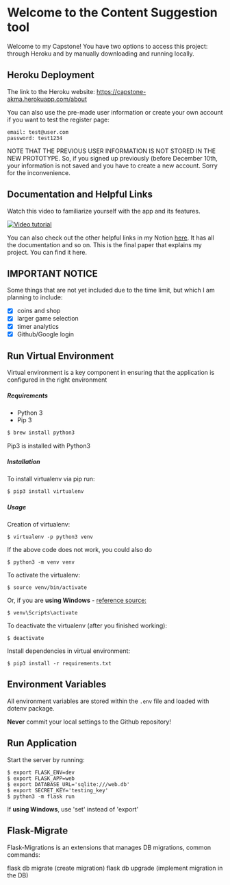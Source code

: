 # Welcome to the Content Suggestion tool

Welcome to my Capstone! You have two options to access this project: through Heroku and by manually downloading and running locally. 

## Heroku Deployment

The link to the Heroku website: https://capstone-akma.herokuapp.com/about 

You can also use the pre-made user information or create your own account if you want to test the register page:

```{python}
email: test@user.com
password: test1234
```

NOTE THAT THE PREVIOUS USER INFORMATION IS NOT STORED IN THE NEW PROTOTYPE. So, if you signed up previously (before December 10th, your information is not saved and you have to create a new account. Sorry for the inconvenience. 

## Documentation and Helpful Links

Watch this video to familiarize yourself with the app and its features.

[![Video tutorial](https://res.cloudinary.com/marcomontalbano/image/upload/v1639153288/video_to_markdown/images/google-drive--1xpgPpe7_YenO-bV89TyrH1irMNF0Gu06-c05b58ac6eb4c4700831b2b3070cd403.jpg)](https://drive.google.com/file/d/1xpgPpe7_YenO-bV89TyrH1irMNF0Gu06/view?usp=sharing "Video tutorial")

You can also check out the other helpful links in my Notion [here](https://akmarzhan.notion.site/Capstone-5d82dfda87854d789d97c13e08cb5f9e). It has all the documentation and so on. This is the final paper that explains my project. You can find it here.

## IMPORTANT NOTICE

Some things that are not yet included due to the time limit, but which I am planning to include:

- [x] coins and shop
- [x] larger game selection 
- [x] timer analytics
- [x] Github/Google login

## Run Virtual Environment

Virtual environment is a key component in ensuring that the application is configured in the right environment

##### Requirements
* Python 3
* Pip 3

```bash
$ brew install python3
```

Pip3 is installed with Python3

##### Installation
To install virtualenv via pip run:
```bash
$ pip3 install virtualenv
```

##### Usage
Creation of virtualenv:

    $ virtualenv -p python3 venv

If the above code does not work, you could also do

    $ python3 -m venv venv

To activate the virtualenv:

    $ source venv/bin/activate

Or, if you are **using Windows** - [reference source:](https://stackoverflow.com/questions/8921188/issue-with-virtualenv-cannot-activate)

    $ venv\Scripts\activate

To deactivate the virtualenv (after you finished working):

    $ deactivate

Install dependencies in virtual environment:

    $ pip3 install -r requirements.txt

## Environment Variables

All environment variables are stored within the `.env` file and loaded with dotenv package.

**Never** commit your local settings to the Github repository!

## Run Application

Start the server by running:

    $ export FLASK_ENV=dev
    $ export FLASK_APP=web
    $ export DATABASE_URL='sqlite:///web.db'
    $ export SECRET_KEY='testing_key'
    $ python3 -m flask run
    
If **using Windows**, use 'set' instead of 'export'

## Flask-Migrate

Flask-Migrations is an extensions that manages DB migrations, common commands:

flask db migrate (create migration)
flask db upgrade (implement migration in the DB)


